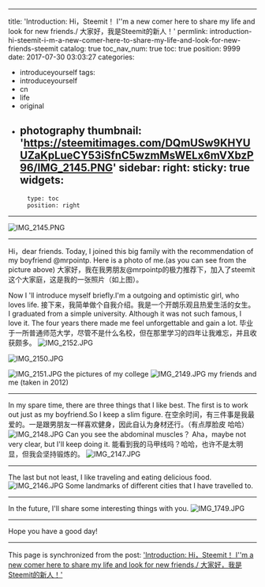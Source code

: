 
---
title: 'Introduction: Hi，Steemit！ I''m a new comer here to share my life and look for new friends./ 大家好，我是Steemit的新人！'
permlink: introduction-hi-steemit-i-m-a-new-comer-here-to-share-my-life-and-look-for-new-friends-steemit
catalog: true
toc_nav_num: true
toc: true
position: 9999
date: 2017-07-30 03:03:27
categories:
- introduceyourself
tags:
- introduceyourself
- cn
- life
- original
- photography
thumbnail: 'https://steemitimages.com/DQmUSw9KHYUUZaKpLueCY53iSfnC5wzmMsWELx6mVXbzP96/IMG_2145.PNG'
sidebar:
    right:
        sticky: true
widgets:
    -
        type: toc
        position: right
---


![IMG_2145.PNG](https://steemitimages.com/DQmUSw9KHYUUZaKpLueCY53iSfnC5wzmMsWELx6mVXbzP96/IMG_2145.PNG)
****
Hi，dear friends. Today, I joined this big family with the recommendation of my boyfriend @mrpointp. Here is a photo of me.(as you can see from the picture above)
大家好，我在我男朋友@mrpointp的极力推荐下，加入了steemit这个大家庭，这是我的一张照片（如上图）。

Now I 'll introduce myself briefly.I'm a outgoing and optimistic girl, who loves life.
接下来，我简单做个自我介绍。我是一个开朗乐观且热爱生活的女生。
I graduated from a simple university. Although it was not such famous, I love it. The four years there made me feel unforgettable and gain a lot.
毕业于一所普通师范大学，尽管不是什么名校，但在那里学习的四年让我难忘，并且收获颇多。
![IMG_2152.JPG](https://steemitimages.com/DQmNabiRbRwm7dUHysKoDo2xcNLL8p9HDqrJ1S47JZQvMoH/IMG_2152.JPG)

![IMG_2150.JPG](https://steemitimages.com/DQmYkGGep8Gw2QNSsETNDi9dfpYUhAZdzMWSggTwcooK94f/IMG_2150.JPG)

![IMG_2151.JPG](https://steemitimages.com/DQmQrU2CCNBKgxPL69oJ51JhZgrwi671tjcwtKt2N2KpuUu/IMG_2151.JPG)
the pictures of my college 
![IMG_2149.JPG](https://steemitimages.com/DQmWyXteufBWt7CNCiwgRodWobX3ghEw1HCAcWpWeDWor5n/IMG_2149.JPG)
my friends and me (taken in 2012)
****
In my spare time, there are three things that I like best. The first is to work out just as my boyfriend.So I keep a slim figure.
在空余时间，有三件事是我最爱的。一是跟男朋友一样喜欢健身，因此自认为身材还行。（有点厚脸皮 哈哈）
![IMG_2148.JPG](https://steemitimages.com/DQmcaxi2GaW73QFvM2wkKNHe7M4CRaKUzWsoP85mcVtUFrm/IMG_2148.JPG)
Can you see the abdominal muscles？ Aha，maybe not very clear, but I'll keep doing it.
能看到我的马甲线吗？哈哈，也许不是太明显，但我会坚持锻炼的。
![IMG_2147.JPG](https://steemitimages.com/DQmYx2Ggzprkj7DwQQFozi1NYcGSPGKGCcrTv2dtmg62AyK/IMG_2147.JPG)
****
The last but not least,  I like traveling and eating delicious food.
![IMG_2146.JPG](https://steemitimages.com/DQmULEBJ95deKh7fqg4c2NHd6Y5u974RAWx6cgARCid76Zb/IMG_2146.JPG)
Some landmarks of different cities that I have travelled to.
****
 In the future, I'll share some interesting things with you.
![IMG_1749.JPG](https://steemitimages.com/DQme2EZGrotqRjPzyuzLhEWDJKD2ijrh4YXAFHwRK5t2Yh1/IMG_1749.JPG)
****
Hope you have a good day!

- - -

This page is synchronized from the post: ['Introduction: Hi，Steemit！ I''m a new comer here to share my life and look for new friends./ 大家好，我是Steemit的新人！'](https://steemit.com/@mrspointm/introduction-hi-steemit-i-m-a-new-comer-here-to-share-my-life-and-look-for-new-friends-steemit)
